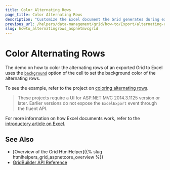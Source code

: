 ```yaml
---
title: Color Alternating Rows
page_title: Color Alternating Rows
description: "Customize the Excel document the Grid generates during exporting and color alternating rows in ASP.NET MVC applications."
previous_url: /helpers/data-management/grid/how-to/Export/alternating-rows
slug: howto_alternatingrows_aspnetmvcgrid
---
```


# Color Alternating Rows

The demo on how to color the alternating rows of an exported Grid to Excel uses the [`background`](http://docs.telerik.com/kendo-ui/api/javascript/ooxml/workbook#configuration-sheets.rows.cells.background) option of the cell to set the background color of the alternating rows.

To see the example, refer to the project on [coloring alternating rows](https://github.com/telerik/ui-for-aspnet-mvc-examples/tree/master/grid/alternating-rows).

> These projects require a UI for ASP.NET MVC 2014.3.1125 version or later. Earlier versions do not expose the `ExcelExport` event through the fluent API.

For more information on how Excel documents work, refer to the [introductory article on Excel](http://docs.telerik.com/kendo-ui/framework/excel/introduction).

## See Also

* [Overview of the Grid HtmlHelper]({% slug htmlhelpers_grid_aspnetcore_overview %})
* [GridBuilder API Reference](http://docs.telerik.com/aspnet-mvc/api/Kendo.Mvc.UI.Fluent/GridBuilder)
